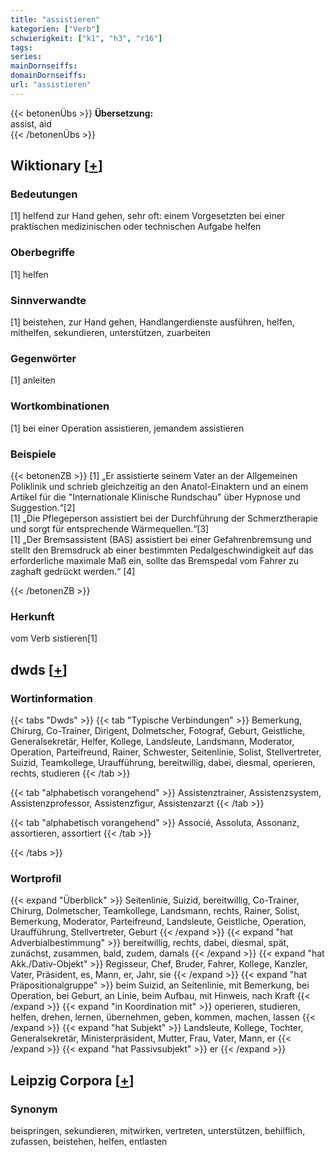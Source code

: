 ```yaml
---
title: "assistieren"
kategorien: ["Verb"]
schwierigkeit: ["k1", "h3", "r16"]
tags:
series:
mainDornseiffs:
domainDornseiffs:
url: "assistieren"
---
```


{{< betonenÜbs >}}
**Übersetzung:**  
assist, aid  
{{< /betonenÜbs >}}

## Wiktionary [[+](https://de.wiktionary.org/wiki/assistieren)]

### Bedeutungen
[1] helfend zur Hand gehen, sehr oft: einem Vorgesetzten bei einer praktischen medizinischen oder technischen Aufgabe helfen  

### Oberbegriffe
[1] helfen  

### Sinnverwandte
[1] beistehen, zur Hand gehen, Handlangerdienste ausführen, helfen, mithelfen, sekundieren, unterstützen, zuarbeiten  

### Gegenwörter
[1] anleiten  

### Wortkombinationen
[1] bei einer Operation assistieren, jemandem assistieren  

### Beispiele
{{< betonenZB >}}
[1] „Er assistierte seinem Vater an der Allgemeinen Poliklinik und schrieb gleichzeitig an den Anatol-Einaktern und an einem Artikel für die "Internationale Klinische Rundschau" über Hypnose und Suggestion.“[2]  
[1] „Die Pflegeperson assistiert bei der Durchführung der Schmerztherapie und sorgt für entsprechende Wärmequellen.“[3]  
[1] „Der Bremsassistent (BAS) assistiert bei einer Gefahrenbremsung und stellt den Bremsdruck ab einer bestimmten Pedalgeschwindigkeit auf das erforderliche maximale Maß ein, sollte das Bremspedal vom Fahrer zu zaghaft gedrückt werden.“ [4]  

{{< /betonenZB >}}
### Herkunft
vom Verb sistieren[1]  



## dwds [[+](https://www.dwds.de/wb/assistieren)]

### Wortinformation
{{< tabs "Dwds" >}}
{{< tab "Typische Verbindungen" >}}
Bemerkung, Chirurg, Co-Trainer, Dirigent, Dolmetscher, Fotograf, Geburt, Geistliche, Generalsekretär, Helfer, Kollege, Landsleute, Landsmann, Moderator, Operation, Parteifreund, Rainer, Schwester, Seitenlinie, Solist, Stellvertreter, Suizid, Teamkollege, Uraufführung, bereitwillig, dabei, diesmal, operieren, rechts, studieren
{{< /tab >}}

{{< tab "alphabetisch vorangehend" >}}
Assistenztrainer, Assistenzsystem, Assistenzprofessor, Assistenzfigur, Assistenzarzt
{{< /tab >}}

{{< tab "alphabetisch vorangehend" >}}
Associé, Assoluta, Assonanz, assortieren, assortiert
{{< /tab >}}

{{< /tabs >}}

### Wortprofil
{{< expand "Überblick" >}} Seitenlinie, Suizid, bereitwillig, Co-Trainer, Chirurg, Dolmetscher, Teamkollege, Landsmann, rechts, Rainer, Solist, Bemerkung, Moderator, Parteifreund, Landsleute, Geistliche, Operation, Uraufführung, Stellvertreter, Geburt {{< /expand >}}
{{< expand "hat Adverbialbestimmung" >}} bereitwillig, rechts, dabei, diesmal, spät, zunächst, zusammen, bald, zudem, damals {{< /expand >}}
{{< expand "hat Akk./Dativ-Objekt" >}} Regisseur, Chef, Bruder, Fahrer, Kollege, Kanzler, Vater, Präsident, es, Mann, er, Jahr, sie {{< /expand >}}
{{< expand "hat Präpositionalgruppe" >}} beim Suizid, an Seitenlinie, mit Bemerkung, bei Operation, bei Geburt, an Linie, beim Aufbau, mit Hinweis, nach Kraft {{< /expand >}}
{{< expand "in Koordination mit" >}} operieren, studieren, helfen, drehen, lernen, übernehmen, geben, kommen, machen, lassen {{< /expand >}}
{{< expand "hat Subjekt" >}} Landsleute, Kollege, Tochter, Generalsekretär, Ministerpräsident, Mutter, Frau, Vater, Mann, er {{< /expand >}}
{{< expand "hat Passivsubjekt" >}} er {{< /expand >}}

## Leipzig Corpora [[+](https://corpora.uni-leipzig.de/en/res?word=assistieren&corpusId=deu_newscrawl-public_2018)]


### Synonym
beispringen, sekundieren, mitwirken, vertreten, unterstützen, behilflich, zufassen, beistehen, helfen, entlasten

